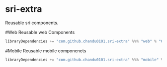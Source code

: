 # sri-extra

Reusable sri components.



#Web
Reusable web Components

```scala
libraryDependencies += "com.github.chandu0101.sri-extra" %%% "web" % "0.5.0"
```


#Mobile
Reusable mobile componenets

```scala
libraryDependencies += "com.github.chandu0101.sri-extra" %%% "mobile" % "0.5.0"
```

